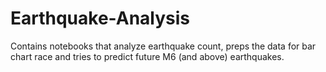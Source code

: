 # Earthquake-Analysis
Contains notebooks that analyze earthquake count, preps the data for bar chart race and tries to predict future M6 (and above) earthquakes.
